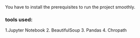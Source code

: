 You have to install the prerequisites to run the project smoothly. <br>

<h3>tools used:</h3>
1.Jupyter Notebook
2. BeautifulSoup
3. Pandas
4. Chropath
